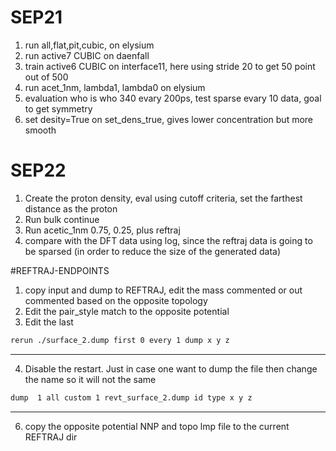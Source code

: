 # SEP21
1) run all,flat,pit,cubic, on elysium 
2) run active7 CUBIC on daenfall
3) train active6 CUBIC on interface11, here using stride 20 to get 50 point out of 500
4) run acet_1nm, lambda1, lambda0 on elysium
5) evaluation who is who 340 evary 200ps, test sparse evary 10 data, goal to get symmetry
6) set desity=True on set_dens_true, gives lower concentration but more smooth

# SEP22
1) Create the proton density, eval using cutoff criteria, set the farthest distance as the proton
2) Run bulk continue
3) Run acetic_1nm 0.75, 0.25, plus reftraj
4) compare with the DFT data using log, since the reftraj data is going to be sparsed (in order to reduce the size of the generated data)

#REFTRAJ-ENDPOINTS
1) copy input and dump to REFTRAJ, edit the mass commented or out commented based on the opposite topology
2) Edit the pair_style match to the opposite potential
3) Edit the last
```bash
rerun ./surface_2.dump first 0 every 1 dump x y z
```
---
4) Disable the restart. Just in case one want to dump the file then change the name so it will not the same
```bash
dump  1 all custom 1 revt_surface_2.dump id type x y z
```
---
6) copy the opposite potential NNP and topo lmp file to the current REFTRAJ dir
 
